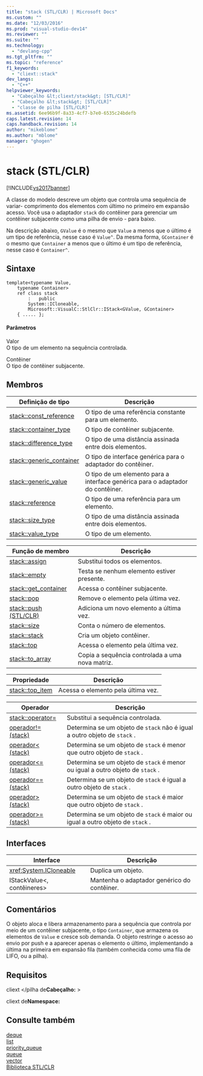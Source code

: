 ```yaml
---
title: "stack (STL/CLR) | Microsoft Docs"
ms.custom: ""
ms.date: "12/03/2016"
ms.prod: "visual-studio-dev14"
ms.reviewer: ""
ms.suite: ""
ms.technology: 
  - "devlang-cpp"
ms.tgt_pltfrm: ""
ms.topic: "reference"
f1_keywords: 
  - "cliext::stack"
dev_langs: 
  - "C++"
helpviewer_keywords: 
  - "Cabeçalho &lt;cliext/stack&gt; [STL/CLR]"
  - "Cabeçalho &lt;stack&gt; [STL/CLR]"
  - "classe de pilha [STL/CLR]"
ms.assetid: 6ee96b9f-8a33-4cf7-b7e0-6535c24bdefb
caps.latest.revision: 14
caps.handback.revision: 14
author: "mikeblome"
ms.author: "mblome"
manager: "ghogen"
---
```

# stack (STL/CLR)
[!INCLUDE[vs2017banner](../assembler/inline/includes/vs2017banner.md)]

A classe do modelo descreve um objeto que controla uma sequência de variar\- comprimento dos elementos com último no primeiro em expansão acesso.  Você usa o adaptador `stack` do contêiner para gerenciar um contêiner subjacente como uma pilha de envio \- para baixo.  
  
 Na descrição abaixo, `GValue` é o mesmo que `Value` a menos que o último é um tipo de referência, nesse caso é `Value^`.  Da mesma forma, `GContainer` é o mesmo que `Container` a menos que o último é um tipo de referência, nesse caso é `Container^`.  
  
## Sintaxe  
  
```  
template<typename Value,  
    typename Container>  
    ref class stack  
        :   public  
        System::ICloneable,  
        Microsoft::VisualC::StlClr::IStack<GValue, GContainer>  
    { ..... };  
```  
  
#### Parâmetros  
 Valor  
 O tipo de um elemento na sequência controlada.  
  
 Contêiner  
 O tipo de contêiner subjacente.  
  
## Membros  
  
|Definição de tipo|Descrição|  
|-----------------------|---------------|  
|[stack::const\_reference](../dotnet/stack-const-reference-stl-clr.md)|O tipo de uma referência constante para um elemento.|  
|[stack::container\_type](../dotnet/stack-container-type-stl-clr.md)|O tipo de contêiner subjacente.|  
|[stack::difference\_type](../dotnet/stack-difference-type-stl-clr.md)|O tipo de uma distância assinada entre dois elementos.|  
|[stack::generic\_container](../Topic/stack::generic_container%20\(STL-CLR\).md)|O tipo de interface genérica para o adaptador do contêiner.|  
|[stack::generic\_value](../dotnet/stack-generic-value-stl-clr.md)|O tipo de um elemento para a interface genérica para o adaptador do contêiner.|  
|[stack::reference](../dotnet/stack-reference-stl-clr.md)|O tipo de uma referência para um elemento.|  
|[stack::size\_type](../dotnet/stack-size-type-stl-clr.md)|O tipo de uma distância assinada entre dois elementos.|  
|[stack::value\_type](../dotnet/stack-value-type-stl-clr.md)|O tipo de um elemento.|  
  
|Função de membro|Descrição|  
|----------------------|---------------|  
|[stack::assign](../Topic/stack::assign%20\(STL-CLR\).md)|Substitui todos os elementos.|  
|[stack::empty](../dotnet/stack-empty-stl-clr.md)|Testa se nenhum elemento estiver presente.|  
|[stack::get\_container](../Topic/stack::get_container%20\(STL-CLR\).md)|Acessa o contêiner subjacente.|  
|[stack::pop](../Topic/stack::pop%20\(STL-CLR\).md)|Remove o elemento pela última vez.|  
|[stack::push \(STL\/CLR\)](../dotnet/stack-push-stl-clr.md)|Adiciona um novo elemento a última vez.|  
|[stack::size](../dotnet/stack-size-stl-clr.md)|Conta o número de elementos.|  
|[stack::stack](../dotnet/stack-stack-stl-clr.md)|Cria um objeto contêiner.|  
|[stack::top](../dotnet/stack-top-stl-clr.md)|Acessa o elemento pela última vez.|  
|[stack::to\_array](../dotnet/stack-to-array-stl-clr.md)|Copia a sequência controlada a uma nova matriz.|  
  
|Propriedade|Descrição|  
|-----------------|---------------|  
|[stack::top\_item](../dotnet/stack-top-item-stl-clr.md)|Acessa o elemento pela última vez.|  
  
|Operador|Descrição|  
|--------------|---------------|  
|[stack::operator\=](../dotnet/stack-operator-assign-stl-clr.md)|Substitui a sequência controlada.|  
|[operador\!\= \(stack\)](../dotnet/operator-inequality-stack-stl-clr.md)|Determina se um objeto de `stack` não é igual a outro objeto de `stack` .|  
|[operador\< \(stack\)](../dotnet/operator-less-than-stack-stl-clr.md)|Determina se um objeto de `stack` é menor que outro objeto de `stack` .|  
|[operador\<\= \(stack\)](../dotnet/operator-less-or-equal-stack-stl-clr.md)|Determina se um objeto de `stack` é menor ou igual a outro objeto de `stack` .|  
|[operador\=\= \(stack\)](../dotnet/operator-equality-stack-stl-clr.md)|Determina se um objeto de `stack` é igual a outro objeto de `stack` .|  
|[operador\> \(stack\)](../dotnet/operator-greater-than-stack-stl-clr.md)|Determina se um objeto de `stack` é maior que outro objeto de `stack` .|  
|[operador\>\= \(stack\)](../Topic/operator%3E=%20\(stack\)%20\(STL-CLR\).md)|Determina se um objeto de `stack` é maior ou igual a outro objeto de `stack` .|  
  
## Interfaces  
  
|Interface|Descrição|  
|---------------|---------------|  
|<xref:System.ICloneable>|Duplica um objeto.|  
|IStackValue\<, contêineres\>|Mantenha o adaptador genérico do contêiner.|  
  
## Comentários  
 O objeto aloca e libera armazenamento para a sequência que controla por meio de um contêiner subjacente, o tipo `Container`, que armazena os elementos de `Value` e cresce sob demanda.  O objeto restringe o acesso ao envio por push e a aparecer apenas o elemento o último, implementando a última na primeira em expansão fila \(também conhecida como uma fila de LIFO, ou a pilha\).  
  
## Requisitos  
 cliext \<\/pilha de**Cabeçalho:** \>  
  
 cliext de**Namespace:**  
  
## Consulte também  
 [deque](../dotnet/deque-stl-clr.md)   
 [list](../dotnet/list-stl-clr.md)   
 [priority\_queue](../Topic/priority_queue%20\(STL-CLR\).md)   
 [queue](../Topic/queue%20\(STL-CLR\).md)   
 [vector](../dotnet/vector-stl-clr.md)   
 [Biblioteca STL\/CLR](../dotnet/stl-clr-library-reference.md)